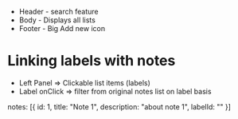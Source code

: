 - Header - search feature
- Body - Displays all lists
- Footer - Big Add new icon

# Linking labels with notes

- Left Panel => Clickable list items (labels)
- Label onClick => filter from original notes list on label basis

notes: [{
id: 1,
title: "Note 1",
description: "about note 1",
labelId: ""
}]
